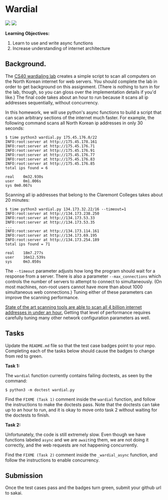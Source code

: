 # Wardial

![](https://github.com/mlcorral/wardial/workflows/task1/badge.svg)
![](https://github.com/mlcorral/wardial/workflows/task2/badge.svg)


**Learning Objectives:**

1. Learn to use and write async functions
1. Increase understanding of internet architecture

## Background.

The [CS40 wardialing lab](https://github.com/mikeizbicki/cmc-csci040/tree/2021fall/lab-wardialing) creates a simple script to scan all computers on the North Korean internet for web servers.
You should complete the lab in order to get background on this assignment.
(There is nothing to turn in for the lab, though, so you can gloss over the implementation details if you'd like.)
The final code takes about an hour to run because it scans all ip addresses sequentially, without concurrency.

In this homework, we will use python's async functions to build a script that can scan arbitrary sections of the internet much faster.
For example, the following command scans all North Korean ip addresses in only 30 seconds:

```
$ time python3 wardial.py 175.45.176.0/22
INFO:root:server at http://175.45.178.161
INFO:root:server at http://175.45.176.71
INFO:root:server at http://175.45.176.91
INFO:root:server at http://175.45.176.77
INFO:root:server at http://175.45.176.83
INFO:root:server at http://175.45.176.85
total ips found = 6

real    0m32.930s
user    0m1.006s
sys 0m0.067s
```

Scanning all ip addresses that belong to the Claremont Colleges takes about 20 minutes:
```
$ time python3 wardial.py 134.173.32.22/16 --timeout=1
INFO:root:server at http://134.173.238.250
INFO:root:server at http://134.173.53.33
INFO:root:server at http://134.173.53.35
...
INFO:root:server at http://134.173.114.161
INFO:root:server at http://134.173.69.195
INFO:root:server at http://134.173.254.189
total ips found = 71

real    18m7.277s
user    16m12.539s
sys     0m3.050s
```

The `--timeout` parameter adjusts how long the program should wait for a response from a server.
There is also a parameter `--max_connections` which controls the number of servers to attempt to connect to simultaneously.
(On most machines, non-root users cannot have more than about 1000 simultaneous web connections.)
Tuning either of these parameters can improve the scanning performance.

[State of the art scanning tools are able to scan all 4 billion internet addresses in under an hour.](https://www.vice.com/en/article/kbbmyx/now-you-can-scan-the-internet-in-under-an-hour)
Getting that level of performance requires carefully tuning many other network configuration parameters as well.

## Tasks

Update the `README.md` file so that the test case badges point to your repo.
Completing each of the tasks below should cause the badges to change from red to green.

**Task 1:**

The `wardial` function currently contains failing doctests,
as seen by the command:
```
$ python3 -m doctest wardial.py
```
Find the `FIXME (Task 1)` comment inside the `wardial` function,
and follow the instructions to make the doctests pass.
Note that the doctests can take up to an hour to run,
and it is okay to move onto task 2 without waiting for the doctests to finish.

**Task 2:**

Unfortunately, the code is still extremely slow.
Even though we have functions labeled `async` and we are `await`ing them,
we are not doing it correctly,
and the web requests are not happening concurrently.

Find the `FIXME (Task 2)` comment inside the `_wardial_async` function,
and follow the instructions to enable concurrency.

## Submission

Once the test cases pass and the badges turn green, submit your github url to sakai.
